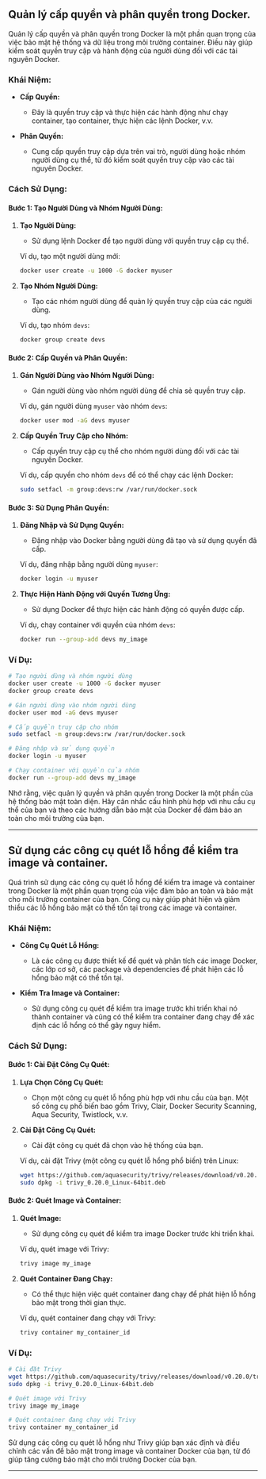 ## Quản lý cấp quyền và phân quyền trong Docker.

Quản lý cấp quyền và phân quyền trong Docker là một phần quan trọng của việc bảo mật hệ thống và dữ liệu trong môi trường container. Điều này giúp kiểm soát quyền truy cập và hành động của người dùng đối với các tài nguyên Docker.

### Khái Niệm:

- **Cấp Quyền:**

  - Đây là quyền truy cập và thực hiện các hành động như chạy container, tạo container, thực hiện các lệnh Docker, v.v.

- **Phân Quyền:**
  - Cung cấp quyền truy cập dựa trên vai trò, người dùng hoặc nhóm người dùng cụ thể, từ đó kiểm soát quyền truy cập vào các tài nguyên Docker.

### Cách Sử Dụng:

#### Bước 1: Tạo Người Dùng và Nhóm Người Dùng:

1. **Tạo Người Dùng:**

   - Sử dụng lệnh Docker để tạo người dùng với quyền truy cập cụ thể.

   Ví dụ, tạo một người dùng mới:

   ```bash
   docker user create -u 1000 -G docker myuser
   ```

2. **Tạo Nhóm Người Dùng:**

   - Tạo các nhóm người dùng để quản lý quyền truy cập của các người dùng.

   Ví dụ, tạo nhóm `devs`:

   ```bash
   docker group create devs
   ```

#### Bước 2: Cấp Quyền và Phân Quyền:

1. **Gán Người Dùng vào Nhóm Người Dùng:**

   - Gán người dùng vào nhóm người dùng để chia sẻ quyền truy cập.

   Ví dụ, gán người dùng `myuser` vào nhóm `devs`:

   ```bash
   docker user mod -aG devs myuser
   ```

2. **Cấp Quyền Truy Cập cho Nhóm:**

   - Cấp quyền truy cập cụ thể cho nhóm người dùng đối với các tài nguyên Docker.

   Ví dụ, cấp quyền cho nhóm `devs` để có thể chạy các lệnh Docker:

   ```bash
   sudo setfacl -m group:devs:rw /var/run/docker.sock
   ```

#### Bước 3: Sử Dụng Phân Quyền:

1. **Đăng Nhập và Sử Dụng Quyền:**

   - Đăng nhập vào Docker bằng người dùng đã tạo và sử dụng quyền đã cấp.

   Ví dụ, đăng nhập bằng người dùng `myuser`:

   ```bash
   docker login -u myuser
   ```

2. **Thực Hiện Hành Động với Quyền Tương Ứng:**

   - Sử dụng Docker để thực hiện các hành động có quyền được cấp.

   Ví dụ, chạy container với quyền của nhóm `devs`:

   ```bash
   docker run --group-add devs my_image
   ```

### Ví Dụ:

```bash
# Tạo người dùng và nhóm người dùng
docker user create -u 1000 -G docker myuser
docker group create devs

# Gán người dùng vào nhóm người dùng
docker user mod -aG devs myuser

# Cấp quyền truy cập cho nhóm
sudo setfacl -m group:devs:rw /var/run/docker.sock

# Đăng nhập và sử dụng quyền
docker login -u myuser

# Chạy container với quyền của nhóm
docker run --group-add devs my_image
```

Nhớ rằng, việc quản lý quyền và phân quyền trong Docker là một phần của hệ thống bảo mật toàn diện. Hãy cân nhắc cấu hình phù hợp với nhu cầu cụ thể của bạn và theo các hướng dẫn bảo mật của Docker để đảm bảo an toàn cho môi trường của bạn.

---

## Sử dụng các công cụ quét lỗ hổng để kiểm tra image và container.

Quá trình sử dụng các công cụ quét lỗ hổng để kiểm tra image và container trong Docker là một phần quan trọng của việc đảm bảo an toàn và bảo mật cho môi trường container của bạn. Công cụ này giúp phát hiện và giảm thiểu các lỗ hổng bảo mật có thể tồn tại trong các image và container.

### Khái Niệm:

- **Công Cụ Quét Lỗ Hổng:**

  - Là các công cụ được thiết kế để quét và phân tích các image Docker, các lớp cơ sở, các package và dependencies để phát hiện các lỗ hổng bảo mật có thể tồn tại.

- **Kiểm Tra Image và Container:**
  - Sử dụng công cụ quét để kiểm tra image trước khi triển khai nó thành container và cũng có thể kiểm tra container đang chạy để xác định các lỗ hổng có thể gây nguy hiểm.

### Cách Sử Dụng:

#### Bước 1: Cài Đặt Công Cụ Quét:

1. **Lựa Chọn Công Cụ Quét:**

   - Chọn một công cụ quét lỗ hổng phù hợp với nhu cầu của bạn. Một số công cụ phổ biến bao gồm Trivy, Clair, Docker Security Scanning, Aqua Security, Twistlock, v.v.

2. **Cài Đặt Công Cụ Quét:**

   - Cài đặt công cụ quét đã chọn vào hệ thống của bạn.

   Ví dụ, cài đặt Trivy (một công cụ quét lỗ hổng phổ biến) trên Linux:

   ```bash
   wget https://github.com/aquasecurity/trivy/releases/download/v0.20.0/trivy_0.20.0_Linux-64bit.deb
   sudo dpkg -i trivy_0.20.0_Linux-64bit.deb
   ```

#### Bước 2: Quét Image và Container:

1. **Quét Image:**

   - Sử dụng công cụ quét để kiểm tra image Docker trước khi triển khai.

   Ví dụ, quét image với Trivy:

   ```bash
   trivy image my_image
   ```

2. **Quét Container Đang Chạy:**

   - Có thể thực hiện việc quét container đang chạy để phát hiện lỗ hổng bảo mật trong thời gian thực.

   Ví dụ, quét container đang chạy với Trivy:

   ```bash
   trivy container my_container_id
   ```

### Ví Dụ:

```bash
# Cài đặt Trivy
wget https://github.com/aquasecurity/trivy/releases/download/v0.20.0/trivy_0.20.0_Linux-64bit.deb
sudo dpkg -i trivy_0.20.0_Linux-64bit.deb

# Quét image với Trivy
trivy image my_image

# Quét container đang chạy với Trivy
trivy container my_container_id
```

Sử dụng các công cụ quét lỗ hổng như Trivy giúp bạn xác định và điều chỉnh các vấn đề bảo mật trong image và container Docker của bạn, từ đó giúp tăng cường bảo mật cho môi trường Docker của bạn.

---
